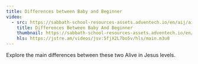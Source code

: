 ```yaml
---
title: Differences between Baby and Beginner
video:
  - src: https://sabbath-school-resources-assets.adventech.io/en/aij/aij-training-videos/assets/en-aij-differences-between-baby-and-beginner.mp4
    title: Differences Between Baby And Beginner
    thumbnail: https://sabbath-school-resources-assets.adventech.io/en/aij/aij-training-videos/18-differences-between-baby-and-beginner/cover.png
    hls: https://jstre.am/videos/jsv:5fjX2L7bo5v/hls/main.m3u8
---
```


Explore the main differences between these two Alive in Jesus levels.